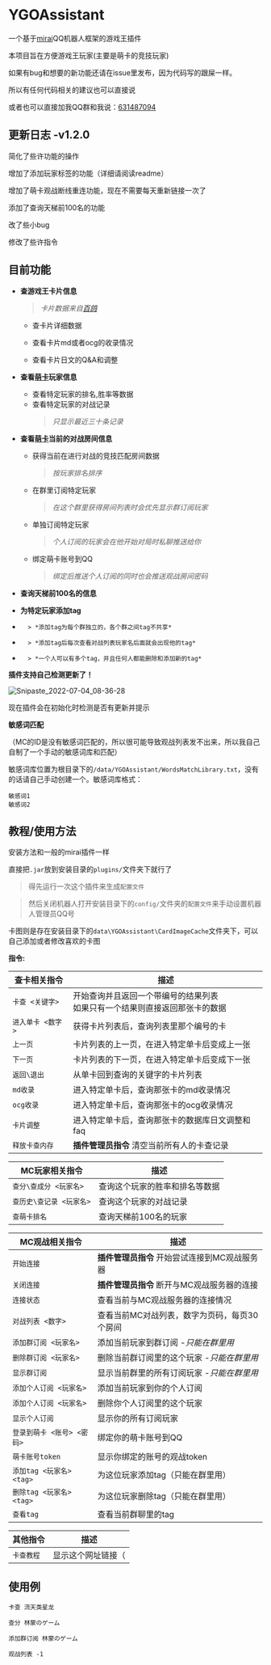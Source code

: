 
# YGOAssistant
一个基于[mirai](https://github.com/mamoe/mirai)QQ机器人框架的游戏王插件

本项目旨在方便游戏王玩家(主要是萌卡的竞技玩家)

如果有bug和想要的新功能还请在issue里发布，因为代码写的跟屎一样。

所以有任何代码相关的建议也可以直接说

或者也可以直接加我QQ群和我说：[631487094](https://jq.qq.com/?_wv=1027&k=5yQoHBE0)




## 更新日志 -v1.2.0
简化了些许功能的操作

增加了添加玩家标签的功能（详细请阅读readme）

增加了萌卡观战断线重连功能，现在不需要每天重新链接一次了

添加了查询天梯前100名的功能

改了些小bug

修改了些许指令

## 目前功能

- **查游戏王卡片信息**       
    > _卡片数据来自[百鸽](https://ygocdb.com/)_
    
    - 查卡片详细数据
    
    - 查看卡片md或者ocg的收录情况

    - 查看卡片日文的Q&A和调整
- **查看[萌卡](https://mycard.moe/)玩家信息**

    - 查看特定玩家的排名,胜率等数据
    - 查看特定玩家的对战记录   
        > *只显示最近三十条记录*
- **查看[萌卡](https://mycard.moe/)当前的对战房间信息**
    - 获得当前在进行对战的竞技匹配房间数据
        > *按玩家排名排序*
    - 在群里订阅特定玩家
        > *在这个群里获得房间列表时会优先显示群订阅玩家*
    - 单独订阅特定玩家
        > *个人订阅的玩家会在他开始对局时私聊推送给你*
    - 绑定萌卡账号到QQ
        > *绑定后推送个人订阅的同时也会推送观战房间密码*
- **查询天梯前100名的信息**
- **为特定玩家添加tag**
-       > *添加tag为每个群独立的，各个群之间tag不共享*
-       > *添加tag后每次查看对战列表玩家名后面就会出现他的tag*
-       > *一个人可以有多个tag，并且任何人都能删除和添加新的tag*

**插件支持自己检测更新了！**

![Snipaste_2022-07-04_08-36-28](https://user-images.githubusercontent.com/48974182/177061052-71d01caa-09af-4d34-9f1f-310b9ee09524.png)


现在插件会在初始化时检测是否有更新并提示

**敏感词匹配**

（MC的ID是没有敏感词匹配的，所以很可能导致观战列表发不出来，所以我自己自制了一个手动的敏感词库和匹配）

敏感词库位置为根目录下的`/data/YGOAssistant/WordsMatchLibrary.txt`，没有的话请自己手动创建一个。敏感词库格式：

```
敏感词1
敏感词2
```


## 教程/使用方法
安装方法和一般的mirai插件一样

直接把`.jar`放到安装目录的`plugins/`文件夹下就行了

> 得先运行一次这个插件来生成`配置文件`

> 然后关闭机器人打开安装目录下的`config/`文件夹的`配置文件`来手动设置机器人管理员QQ号

卡图则是存在安装目录下的`data\YGOAssistant\CardImageCache`文件夹下，可以自己添加或者修改喜欢的卡图

**指令:**

| 查卡相关指令                                              | 描述                                    |
|-------------------------------------------------|---------------------------------------|
| `卡查 <关键字>`                            | 开始查询并且返回一个带编号的结果列表<br />如果只有一个结果则直接返回那张卡的数据|
| `进入单卡 <数字>`                                   | 获得卡片列表后，查询列表里那个编号的卡                     |
| `上一页`                                 | 卡片列表的上一页，在进入特定单卡后变成上一张|
| `下一页`                                 | 卡片列表的下一页，在进入特定单卡后变成下一张|
| `返回\退出`                              | 从单卡回到查询的关键字的卡片列表|
| `md收录`                                  | 进入特定单卡后，查询那张卡的md收录情况|
| `ocg收录`                                  | 进入特定单卡后，查询那张卡的ocg收录情况|
| `卡片调整`                                  | 进入特定单卡后，查询那张卡的数据库日文调整和faq|
| `释放卡查内存`                              |**插件管理员指令** 清空当前所有人的卡查记录|

| MC玩家相关指令                                   | 描述                                    |
|-------------------------------------------------|---------------------------------------|
| `查分\查成分 <玩家名>`                            | 查询这个玩家的胜率和排名等数据|
| `查历史\查记录 <玩家名>`                          | 查询这个玩家的对战记录 |
| `查萌卡排名`                                   | 查询天梯前100名的玩家 |

| MC观战相关指令                                   | 描述                                    |
|-------------------------------------------------|---------------------------------------|
| `开始连接`                                       | **插件管理员指令** 开始尝试连接到MC观战服务器|
| `关闭连接`                                       | **插件管理员指令** 断开与MC观战服务器的连接|
| `连接状态`                                       | 查看当前与MC观战服务器的连接情况          |
| `对战列表 <数字>`                                  | 查看当前MC对战列表，数字为页码，每页30个房间|
| `添加群订阅 <玩家名>`                               | 添加当前玩家到群订阅 *-只能在群里用*      |
| `删除群订阅 <玩家名>`                               | 删除当前群订阅里的这个玩家 *-只能在群里用* |
| `显示群订阅`                                     | 显示当前群里的所有订阅玩家 *-只能在群里用* |
| `添加个人订阅 <玩家名>`                               | 添加当前玩家到你的个人订阅                   |
| `添加个人订阅 <玩家名>`                               | 删除你个人订阅里的这个玩家              |
| `显示个人订阅`                                     | 显示你的所有订阅玩家              |
| `登录到萌卡 <账号> <密码>`                            | 绑定你的萌卡账号到QQ               |
| `萌卡账号token`                                  | 显示你绑定的账号的观战token        |
| `添加tag <玩家名> <tag>`                             | 为这位玩家添加tag（只能在群里用）   |
| `删除tag <玩家名> <tag>`                             | 为这位玩家删除tag（只能在群里用）    |
| `查看tag`                                        | 查看当前群聊里的tag                 |

| 其他指令                                         | 描述                                  |
|-------------------------------------------------|---------------------------------------|
| `卡查教程`                                       | 显示这个网址链接（                     |


## 使用例

```
卡查 流天类星龙

查分 林蒙のゲーム

添加群订阅 林蒙のゲーム

观战列表 -1
```
